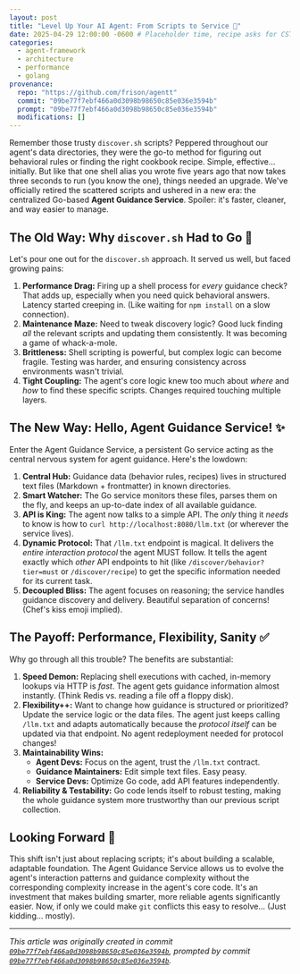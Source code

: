 ```yaml
---
layout: post
title: "Level Up Your AI Agent: From Scripts to Service 🚀"
date: 2025-04-29 12:00:00 -0600 # Placeholder time, recipe asks for CST/CDT - using -0600
categories:
  - agent-framework
  - architecture
  - performance
  - golang
provenance:
  repo: "https://github.com/frison/agentt"
  commit: "09be77f7ebf466a0d3098b98650c85e036e3594b"
  prompt: "09be77f7ebf466a0d3098b98650c85e036e3594b"
  modifications: []
---
```


Remember those trusty `discover.sh` scripts? Peppered throughout our agent's data directories, they were the go-to method for figuring out behavioral rules or finding the right cookbook recipe. Simple, effective... initially. But like that one shell alias you wrote five years ago that now takes three seconds to run (you know the one), things needed an upgrade. We've officially retired the scattered scripts and ushered in a new era: the centralized Go-based **Agent Guidance Service**. Spoiler: it's faster, cleaner, and way easier to manage.

## The Old Way: Why `discover.sh` Had to Go 🐢

Let's pour one out for the `discover.sh` approach. It served us well, but faced growing pains:

1.  **Performance Drag:** Firing up a shell process for *every* guidance check? That adds up, especially when you need quick behavioral answers. Latency started creeping in. (Like waiting for `npm install` on a slow connection).
2.  **Maintenance Maze:** Need to tweak discovery logic? Good luck finding *all* the relevant scripts and updating them consistently. It was becoming a game of whack-a-mole.
3.  **Brittleness:** Shell scripting is powerful, but complex logic can become fragile. Testing was harder, and ensuring consistency across environments wasn't trivial.
4.  **Tight Coupling:** The agent's core logic knew too much about *where* and *how* to find these specific scripts. Changes required touching multiple layers.

## The New Way: Hello, Agent Guidance Service! ✨

Enter the Agent Guidance Service, a persistent Go service acting as the central nervous system for agent guidance. Here's the lowdown:

1.  **Central Hub:** Guidance data (behavior rules, recipes) lives in structured text files (Markdown + frontmatter) in known directories.
2.  **Smart Watcher:** The Go service monitors these files, parses them on the fly, and keeps an up-to-date index of all available guidance.
3.  **API is King:** The agent now talks to a simple API. The *only* thing it *needs* to know is how to `curl http://localhost:8080/llm.txt` (or wherever the service lives).
4.  **Dynamic Protocol:** That `/llm.txt` endpoint is magical. It delivers the *entire interaction protocol* the agent MUST follow. It tells the agent exactly which *other* API endpoints to hit (like `/discover/behavior?tier=must` or `/discover/recipe`) to get the specific information needed for its current task.
5.  **Decoupled Bliss:** The agent focuses on reasoning; the service handles guidance discovery and delivery. Beautiful separation of concerns! (Chef's kiss emoji implied).

## The Payoff: Performance, Flexibility, Sanity ✅

Why go through all this trouble? The benefits are substantial:

1.  **Speed Demon:** Replacing shell executions with cached, in-memory lookups via HTTP is *fast*. The agent gets guidance information almost instantly. (Think Redis vs. reading a file off a floppy disk).
2.  **Flexibility++:** Want to change how guidance is structured or prioritized? Update the service logic or the data files. The agent just keeps calling `/llm.txt` and adapts automatically because the *protocol itself* can be updated via that endpoint. No agent redeployment needed for protocol changes!
3.  **Maintainability Wins:**
    *   **Agent Devs:** Focus on the agent, trust the `/llm.txt` contract.
    *   **Guidance Maintainers:** Edit simple text files. Easy peasy.
    *   **Service Devs:** Optimize Go code, add API features independently.
4.  **Reliability & Testability:** Go code lends itself to robust testing, making the whole guidance system more trustworthy than our previous script collection.

## Looking Forward 🔭

This shift isn't just about replacing scripts; it's about building a scalable, adaptable foundation. The Agent Guidance Service allows us to evolve the agent's interaction patterns and guidance complexity without the corresponding complexity increase in the agent's core code. It's an investment that makes building smarter, more reliable agents significantly easier. Now, if only we could make `git` conflicts this easy to resolve... (Just kidding... mostly).

---

*This article was originally created in commit [`09be77f7ebf466a0d3098b98650c85e036e3594b`](https://github.com/frison/agentt/commit/09be77f7ebf466a0d3098b98650c85e036e3594b), prompted by commit [`09be77f7ebf466a0d3098b98650c85e036e3594b`](https://github.com/frison/agentt/commit/09be77f7ebf466a0d3098b98650c85e036e3594b).*
